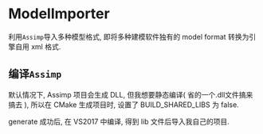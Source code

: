 # ModelImporter
利用`Assimp`导入多种模型格式, 即将多种建模软件独有的 model format 转换为引擎自用 xml 格式.

## 编译`Assimp`
默认情况下, Assimp 项目会生成 DLL, 但我想要静态编译( 省的一个.dll文件搞来搞去 ), 所以在 CMake 生成项目时, 设置了 BUILD_SHARED_LIBS 为 false.

generate 成功后, 在 VS2017 中编译, 得到 lib 文件后导入我自己的项目.
